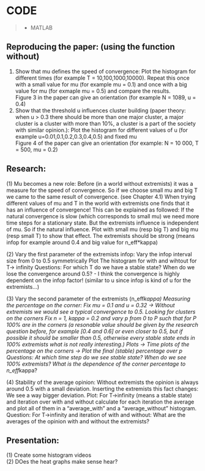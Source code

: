 # CODE

> * MATLAB

## Reproducing the paper: (using the function without)
1) Show that mu defines the speed of convergence: Plot the histogram for different times (for example T = 10,100,1000,10000). Repeat this once with a small value for mu (for example mu = 0.1) and once with a big value for mu (for exmaple mu = 0.5) and compare the results. \
Figure 3 in the paper can give an orientation (for example N = 1089, u = 0.4)
2) Show that the threshold u influences cluster building (paper theory: when u > 0.3 there should be more than one major cluster, a major cluster is a cluster with more than 10%, a cluster is a part of the society with similar opinion.): Plot the histogram for different values of u (for example u=0.01,0.1,0.2,0.3,0.4,0.5) and fixed mu \
Figure 4 of the paper can give an orientation (for example: N = 10 000, T = 500, mu = 0.2)

## Research:
(1) Mu becomes a new role: Before (in a world without extremists) it was a measure for the speed of convergence. So if we choose small mu and big T we came to the same result of convergence. (see Chapter 4.1) 
When trying different values of mu and T in the world with extremists one finds that it has an influence of convergence!
This can be explained as followed: If the natural convergence is slow (which corresponds to small mu) we need more time steps for a stationary state. But the extremists influence is independent of mu. So if the natural influence.
Plot with small mu (resp big T) and big mu (resp small T) to show that effect. The extremists should be strong (means infop for example around 0.4 and big value for n_eff*kappa)


(2) Vary the first parameter of the extremists infop:
Vary the infop interval size from 0 to 0.5 symmetrically
Plot The histogram for with and wihtout for T→ infinity
Questions:  For which T do we have a stable state? When do we lose the convergence around 0.5? - I think the convergence is highly dependent on the infop factor! (similar to u since infop is kind of u for the extremists...)

(3) Vary the second parameter of the extremists (n_eff*kappa)
Measuring the percentage on the corner: 
Fix mu = 0.1 and u = 0.32 → Without extremists we would see a typical convergence to 0.5.
Looking for clusters on the corners
Fix n = 1, kappa = 0.2 and vary p from 0 to P such that for P 100% are in the corners (a resonable value should be given by the research question before, for example [0.4 and 0.6] or even closer to 0.5, but if possible it should be smaller than 0.5, otherwise every stable state ends in 100% extremists what is not really interesting.)
Plots
→ Time plots of the percentage on the corners
→ Plot the final (stable) percentage over p
Questions: At which time step do we see stable state? When do we see 100% extremists? What is the dependence of the corner percentage to n_eff*kappa?

(4) Stability of the average opinion: Without extremists the opinion is always around 0.5 with a small deviation. Inserting the extremists this fact changes: We see a way bigger deviation.
Plot: For T→infinity (means a stable state) and iteration over with and without calculate for each iteration the average and plot all of them in a “average_with” and a “average_without” histogram.
Question: For T→infinity and iteration of with and without: What are the averages of the opinion with and without the extremists?



## Presentation:
(1) Create some histogram videos \
(2) DOes the heat graphs make sense hear? 
